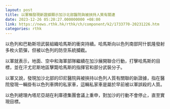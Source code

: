 ```yaml
---
layout: post
title: 以軍稱發現新證據顯示加沙北部醫院與被挾持人質有關連
date: 2023-12-26 05:20:27.000000000 +08:00
link: https://news.rthk.hk/rthk/ch/component/k2/1733770-20231226.htm
categories: rthk
---
```


以色列和巴勒斯坦武裝組織哈馬斯的衝突持續。哈馬斯向以色列南部阿什凱隆發射多枚火箭彈，但被以色列的防空系統攔截。

以軍就表示，地面、空中和海軍部隊繼續在加沙展開聯合行動，打擊哈馬斯的目標，並在汗尤尼斯地區擊斃哈馬斯的指揮官和部分武裝分子。

以軍又說，發現加沙北部的印尼醫院與被挾持以色列人質有關聯的新證據，指在醫院發現一輛掛有以色列車牌的私家車，這輛私家車是屬於早前被以軍誤殺的人質。

以色列總理內塔尼亞胡在利庫德集團會議上重申，對加沙的行動不會停止，直至實現目標。
